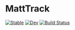 # MattTrack

[![Stable](https://img.shields.io/badge/docs-stable-blue.svg)](https://mattsignorelli.github.io/MattTrack.jl/stable/)
[![Dev](https://img.shields.io/badge/docs-dev-blue.svg)](https://mattsignorelli.github.io/MattTrack.jl/dev/)
[![Build Status](https://github.com/mattsignorelli/MattTrack.jl/actions/workflows/CI.yml/badge.svg?branch=main)](https://github.com/mattsignorelli/MattTrack.jl/actions/workflows/CI.yml?query=branch%3Amain)

